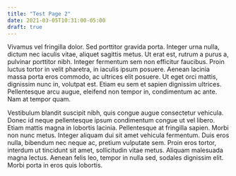 ```yaml
---
title: "Test Page 2"
date: 2021-03-05T10:31:00-05:00
draft: true
---
```


Vivamus vel fringilla dolor. Sed porttitor gravida porta. Integer urna nulla, dictum nec iaculis vitae, aliquet sagittis metus. Ut erat est, rutrum a purus a, pulvinar porttitor nibh. Integer fermentum sem non efficitur faucibus. Proin luctus tortor in velit pharetra, in iaculis ipsum posuere. Aenean lacinia massa porta eros commodo, ac ultrices elit posuere. Ut eget orci mattis, dignissim nunc in, volutpat est. Etiam eu sem et sapien dignissim ultrices. Pellentesque arcu augue, eleifend non tempor in, condimentum ac ante. Nam at tempor quam.

Vestibulum blandit suscipit nibh, quis congue augue consectetur vehicula. Donec id neque pellentesque ipsum condimentum congue ut vel libero. Etiam mattis magna in lobortis lacinia. Pellentesque at fringilla sapien. Morbi non nunc metus. Integer aliquam dui sit amet vehicula fermentum. Duis eros nulla, bibendum nec neque ac, pretium vulputate sem. Proin eros tortor, interdum ut tincidunt sit amet, sollicitudin vitae metus. Aliquam malesuada magna lectus. Aenean felis leo, tempor in nulla sed, sodales dignissim elit. Morbi porta in eros quis lobortis.